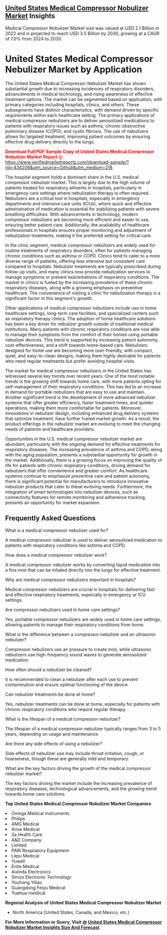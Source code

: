 <h2><a href="https://www.verifiedmarketreports.com/download-sample/?rid=434206&amp;utm_source=Github&amp;utm_medium=218" target="_blank">United States Medical Compressor Nobulizer Market</a> Insights</h2><p>Medical Compressor Nobulizer Market size was valued at USD 2.1 Billion in 2022 and is projected to reach USD 3.5 Billion by 2030, growing at a CAGR of 7.0% from 2024 to 2030.</p><p><h1>United States Medical Compressor Nebulizer Market by Application</h1> <p>The United States Medical Compressor Nebulizer Market has shown substantial growth due to increasing incidences of respiratory disorders, advancements in medical technology, and rising awareness of effective treatment options. The market can be segmented based on application, with primary categories including hospitals, clinics, and others. These subsegments have distinct characteristics, with demand driven by specific requirements within each healthcare setting. The primary applications of medical compressor nebulizers are to deliver aerosolized medications to patients with respiratory issues such as asthma, chronic obstructive pulmonary disease (COPD), and cystic fibrosis. The use of nebulizers allows for targeted treatment, improving patient outcomes by ensuring effective drug delivery directly to the lungs. <p><span class=""><span style="color: #ff0000;"><strong>Download Full PDF Sample Copy of United States Medical Compressor Nobulizer Market Report</strong> @ </span><a href="https://www.verifiedmarketreports.com/download-sample/?rid=434206&amp;utm_source=Github&amp;utm_medium=218" target="_blank">https://www.verifiedmarketreports.com/download-sample/?rid=434206&amp;utm_source=Github&amp;utm_medium=218</a></span></p> <p>The hospital segment holds a dominant share in the U.S. medical compressor nebulizer market. This is largely due to the high volume of patients treated for respiratory ailments in hospitals, particularly in emergency care settings where nebulization therapy is often required. Nebulizers are a critical tool in hospitals, especially in emergency departments and intensive care units (ICUs), where quick and effective administration of medication is essential for stabilizing patients with severe breathing difficulties. With advancements in technology, modern compressor nebulizers are becoming more efficient and easier to use, ensuring better patient care. Additionally, the availability of healthcare professionals in hospitals ensures proper monitoring and adjustment of nebulization treatments, making it the preferred setting for critical care. <p>In the clinic segment, medical compressor nebulizers are widely used for routine treatments of respiratory disorders, often for patients managing chronic conditions such as asthma or COPD. Clinics tend to cater to a more diverse range of patients, offering less intensive but consistent care compared to hospitals. Nebulizer treatments are typically prescribed during follow-up visits, and many clinics now provide nebulization services to manage symptoms or prevent exacerbations of respiratory conditions. The market in clinics is fueled by the increasing prevalence of these chronic respiratory diseases, along with a growing emphasis on preventive healthcare. The convenience of visiting a clinic for nebulization therapy is a significant factor in this segment's growth. <p>Other applications of medical compressor nebulizers include use in home healthcare settings, long-term care facilities, and specialized centers such as respiratory therapy clinics. The adoption of home healthcare solutions has been a key driver for nebulizer growth outside of traditional medical institutions. Many patients with chronic respiratory conditions are now able to manage their symptoms from the comfort of their homes using portable nebulizer devices. This trend is supported by increasing patient autonomy, cost-effectiveness, and a shift towards home-based care. Nebulizers designed for home use are becoming more user-friendly, with compact, quiet, and easy-to-clean designs, making them highly desirable for patients who need regular treatments but prefer avoiding hospital visits. <p>The market for medical compressor nebulizers in the United States has witnessed several key trends over recent years. One of the most notable trends is the growing shift towards home care, with more patients opting for self-management of their respiratory conditions. This has led to an increase in demand for portable nebulizers that are easy to use and maintain. Another significant trend is the development of more advanced nebulizer systems that offer greater efficiency, faster treatment times, and quieter operations, making them more comfortable for patients. Moreover, innovations in nebulizer design, including enhanced drug delivery systems that optimize treatment, have further fueled market growth. As a result, the product offerings in the nebulizer market are evolving to meet the changing needs of patients and healthcare providers. <p>Opportunities in the U.S. medical compressor nebulizer market are abundant, particularly with the ongoing demand for effective treatments for respiratory diseases. The increasing prevalence of asthma and COPD, along with the aging population, presents a substantial opportunity for growth in the market. Additionally, there is a growing focus on improving the quality of life for patients with chronic respiratory conditions, driving demand for nebulizers that offer convenience and greater comfort. As healthcare systems continue to emphasize preventive care and patient autonomy, there is significant potential for manufacturers to introduce innovative nebulizer products that cater to these evolving needs. Furthermore, the integration of smart technologies into nebulizer devices, such as connectivity features for remote monitoring and adherence tracking, presents an opportunity for market expansion. <h2>Frequently Asked Questions</h2> <p>What is a medical compressor nebulizer used for?</p> <p>A medical compressor nebulizer is used to deliver aerosolized medication to patients with respiratory conditions like asthma and COPD.</p> <p>How does a medical compressor nebulizer work?</p> <p>A medical compressor nebulizer works by converting liquid medication into a fine mist that can be inhaled directly into the lungs for effective treatment.</p> <p>Why are medical compressor nebulizers important in hospitals?</p> <p>Medical compressor nebulizers are crucial in hospitals for delivering fast and effective respiratory treatments, especially in emergency or ICU settings.</p> <p>Are compressor nebulizers used in home care settings?</p> <p>Yes, portable compressor nebulizers are widely used in home care settings, allowing patients to manage their respiratory conditions from home.</p> <p>What is the difference between a compressor nebulizer and an ultrasonic nebulizer?</p> <p>Compressor nebulizers use air pressure to create mist, while ultrasonic nebulizers use high-frequency sound waves to generate aerosolized medication.</p> <p>How often should a nebulizer be cleaned?</p> <p>It is recommended to clean a nebulizer after each use to prevent contamination and ensure optimal functioning of the device.</p> <p>Can nebulizer treatments be done at home?</p> <p>Yes, nebulizer treatments can be done at home, especially for patients with chronic respiratory conditions who require regular therapy.</p> <p>What is the lifespan of a medical compressor nebulizer?</p> <p>The lifespan of a medical compressor nebulizer typically ranges from 3 to 5 years, depending on usage and maintenance.</p> <p>Are there any side effects of using a nebulizer?</p> <p>Side effects of nebulizer use may include throat irritation, cough, or hoarseness, though these are generally mild and temporary.</p> <p>What are the key factors driving the growth of the medical compressor nebulizer market?</p> <p>The key factors driving the market include the increasing prevalence of respiratory diseases, technological advancements, and the growing trend towards home care solutions.</p></p><p><strong>Top United States Medical Compressor Nobulizer Market Companies</strong></p><div data-test-id=""><p><li>Omega Medical Instruments</li><li> Philips</li><li> AMG Medical</li><li> Arise Medical</li><li> 3a Health Care</li><li> A&D Company</li><li> Limited</li><li> PARI Respiratory Equipment</li><li> Lepu Medical</li><li> Yuwell</li><li> Entie Medical</li><li> Aixinda Electronics</li><li> Simzo Electronic Technology</li><li> Youhong Yiliao</li><li> Guangdong Feiyu Medical</li><li> Yuehua meidical</li></p><div><strong>Regional Analysis of&nbsp;United States Medical Compressor Nobulizer Market</strong></div><ul><li dir="ltr"><p dir="ltr">North America&nbsp;(United States, Canada, and Mexico, etc.)</p></li></ul><p><strong>For More Information or Query, Visit @&nbsp;</strong><strong><a href="https://www.verifiedmarketreports.com/product/medical-compressor-nobulizer-market/?utm_source=Github&amp;utm_medium=218" target="_blank">United States Medical Compressor Nobulizer Market Insights Size And Forecast</a></strong></p></div>
